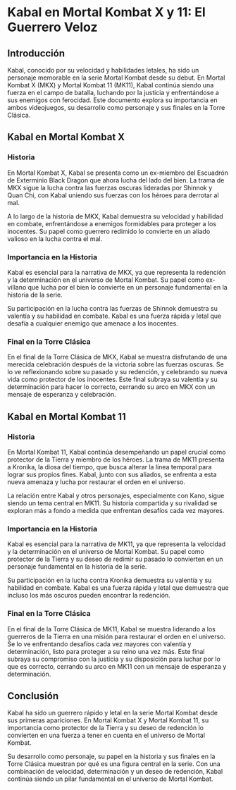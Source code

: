# Kabal en Mortal Kombat X y 11: El Guerrero Veloz

## Introducción

Kabal, conocido por su velocidad y habilidades letales, ha sido un personaje memorable en la serie Mortal Kombat desde su debut. En Mortal Kombat X (MKX) y Mortal Kombat 11 (MK11), Kabal continúa siendo una fuerza en el campo de batalla, luchando por la justicia y enfrentándose a sus enemigos con ferocidad. Este documento explora su importancia en ambos videojuegos, su desarrollo como personaje y sus finales en la Torre Clásica.

## Kabal en Mortal Kombat X

### Historia

En Mortal Kombat X, Kabal se presenta como un ex-miembro del Escuadrón de Exterminio Black Dragon que ahora lucha del lado del bien. La trama de MKX sigue la lucha contra las fuerzas oscuras lideradas por Shinnok y Quan Chi, con Kabal uniendo sus fuerzas con los héroes para derrotar al mal.

A lo largo de la historia de MKX, Kabal demuestra su velocidad y habilidad en combate, enfrentándose a enemigos formidables para proteger a los inocentes. Su papel como guerrero redimido lo convierte en un aliado valioso en la lucha contra el mal.

### Importancia en la Historia

Kabal es esencial para la narrativa de MKX, ya que representa la redención y la determinación en el universo de Mortal Kombat. Su papel como ex-villano que lucha por el bien lo convierte en un personaje fundamental en la historia de la serie.

Su participación en la lucha contra las fuerzas de Shinnok demuestra su valentía y su habilidad en combate. Kabal es una fuerza rápida y letal que desafía a cualquier enemigo que amenace a los inocentes.

### Final en la Torre Clásica

En el final de la Torre Clásica de MKX, Kabal se muestra disfrutando de una merecida celebración después de la victoria sobre las fuerzas oscuras. Se lo ve reflexionando sobre su pasado y su redención, y celebrando su nueva vida como protector de los inocentes. Este final subraya su valentía y su determinación para hacer lo correcto, cerrando su arco en MKX con un mensaje de esperanza y celebración.

## Kabal en Mortal Kombat 11

### Historia

En Mortal Kombat 11, Kabal continúa desempeñando un papel crucial como protector de la Tierra y miembro de los héroes. La trama de MK11 presenta a Kronika, la diosa del tiempo, que busca alterar la línea temporal para lograr sus propios fines. Kabal, junto con sus aliados, se enfrenta a esta nueva amenaza y lucha por restaurar el orden en el universo.

La relación entre Kabal y otros personajes, especialmente con Kano, sigue siendo un tema central en MK11. Su historia compartida y su rivalidad se exploran más a fondo a medida que enfrentan desafíos cada vez mayores.

### Importancia en la Historia

Kabal es esencial para la narrativa de MK11, ya que representa la velocidad y la determinación en el universo de Mortal Kombat. Su papel como protector de la Tierra y su deseo de redimir su pasado lo convierten en un personaje fundamental en la historia de la serie.

Su participación en la lucha contra Kronika demuestra su valentía y su habilidad en combate. Kabal es una fuerza rápida y letal que demuestra que incluso los más oscuros pueden encontrar la redención.

### Final en la Torre Clásica

En el final de la Torre Clásica de MK11, Kabal se muestra liderando a los guerreros de la Tierra en una misión para restaurar el orden en el universo. Se lo ve enfrentando desafíos cada vez mayores con valentía y determinación, listo para proteger a su reino una vez más. Este final subraya su compromiso con la justicia y su disposición para luchar por lo que es correcto, cerrando su arco en MK11 con un mensaje de esperanza y determinación.

## Conclusión

Kabal ha sido un guerrero rápido y letal en la serie Mortal Kombat desde sus primeras apariciones. En Mortal Kombat X y Mortal Kombat 11, su importancia como protector de la Tierra y su deseo de redención lo convierten en una fuerza a tener en cuenta en el universo de Mortal Kombat.

Su desarrollo como personaje, su papel en la historia y sus finales en la Torre Clásica muestran por qué es una figura central en la serie. Con una combinación de velocidad, determinación y un deseo de redención, Kabal continúa siendo un pilar fundamental en el universo de Mortal Kombat.